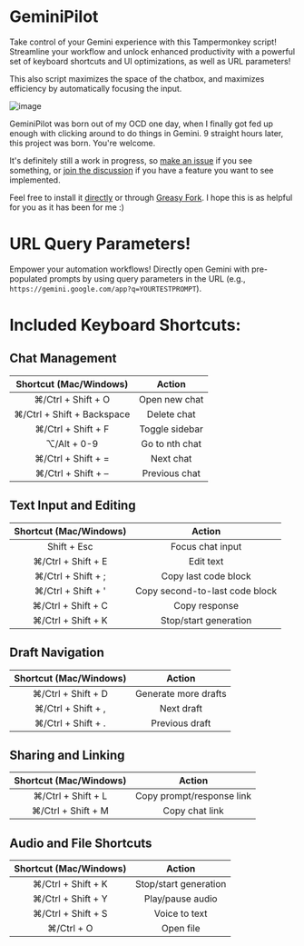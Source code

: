 # GeminiPilot
Take control of your Gemini experience with this Tampermonkey script! Streamline your workflow and unlock enhanced productivity with a powerful set of keyboard shortcuts and UI optimizations, as well as URL parameters!

This also script maximizes the space of the chatbox, and maximizes efficiency by automatically focusing the input.

![image](https://github.com/HenryGetz/GeminiPilot/assets/109257119/10e8faed-6c26-4255-aaf8-cd5fe53b5738)


GeminiPilot was born out of my OCD one day, when I finally got fed up enough with clicking around to do things in Gemini. 9 straight hours later, this project was born. You're welcome.

It's definitely still a work in progress, so [make an issue](https://github.com/HenryGetz/GeminiPilot/issues/new/choose) if you see something, or [join the discussion](https://github.com/HenryGetz/GeminiPilot/discussions) if you have a feature you want to see implemented.

Feel free to install it [directly](https://www.tampermonkey.net/script_installation.php#url=https://github.com/HenryGetz/GeminiPilot/raw/main/gemini-keyboard-shortcuts.js) or through [Greasy Fork](https://greasyfork.org/en/scripts/498823-gemini-keyboard-shortcuts). I hope this is as helpful for you as it has been for me :)


# URL Query Parameters!

Empower your automation workflows!  Directly open Gemini with pre-populated prompts by using query parameters in the URL (e.g., `https://gemini.google.com/app?q=YOURTESTPROMPT`).



# Included Keyboard Shortcuts:


## Chat Management

|   Shortcut (Mac/Windows)   |     Action     |
|:--------------------------:|:--------------:|
| ⌘/Ctrl + Shift + O         | Open new chat  |
| ⌘/Ctrl + Shift + Backspace | Delete chat    |
| ⌘/Ctrl + Shift + F         | Toggle sidebar |
| ⌥/Alt + 0-9                | Go to nth chat |
| ⌘/Ctrl + Shift + =         | Next chat      |
| ⌘/Ctrl + Shift + –         | Previous chat  |


## Text Input and Editing

| Shortcut (Mac/Windows) |             Action            |
|:----------------------:|:-----------------------------:|
|      Shift + Esc       |        Focus chat input       |
|   ⌘/Ctrl + Shift + E   |           Edit text           |
|   ⌘/Ctrl + Shift + ;   |      Copy last code block     |
|   ⌘/Ctrl + Shift + '   |Copy second-to-last code block |
|   ⌘/Ctrl + Shift + C   |         Copy response         |
|   ⌘/Ctrl + Shift + K   |     Stop/start generation     |


## Draft Navigation

| Shortcut (Mac/Windows) |        Action        |
|:----------------------:|:--------------------:|
|   ⌘/Ctrl + Shift + D   | Generate more drafts |
|   ⌘/Ctrl + Shift + ,   |      Next draft      |
|   ⌘/Ctrl + Shift + .   |    Previous draft    |


## Sharing and Linking

| Shortcut (Mac/Windows) |           Action          |
|:----------------------:|:-------------------------:|
|   ⌘/Ctrl + Shift + L   | Copy prompt/response link |
|   ⌘/Ctrl + Shift + M   |       Copy chat link      |


## Audio and File Shortcuts

| Shortcut (Mac/Windows) |         Action        |
|:----------------------:|:---------------------:|
|   ⌘/Ctrl + Shift + K   | Stop/start generation |
|   ⌘/Ctrl + Shift + Y   |    Play/pause audio   |
|   ⌘/Ctrl + Shift + S   |     Voice to text     |
|       ⌘/Ctrl + O       |       Open file       |

